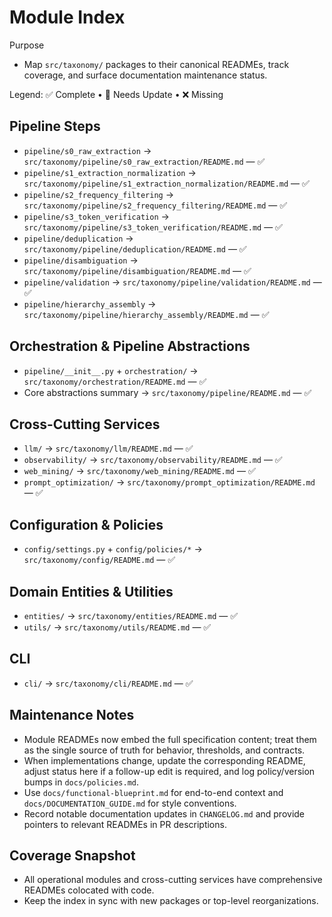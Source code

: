 # Module Index

Purpose
- Map `src/taxonomy/` packages to their canonical READMEs, track coverage, and surface documentation maintenance status.

Legend: ✅ Complete • 📝 Needs Update • ❌ Missing

## Pipeline Steps
- `pipeline/s0_raw_extraction` → `src/taxonomy/pipeline/s0_raw_extraction/README.md` — ✅
- `pipeline/s1_extraction_normalization` → `src/taxonomy/pipeline/s1_extraction_normalization/README.md` — ✅
- `pipeline/s2_frequency_filtering` → `src/taxonomy/pipeline/s2_frequency_filtering/README.md` — ✅
- `pipeline/s3_token_verification` → `src/taxonomy/pipeline/s3_token_verification/README.md` — ✅
- `pipeline/deduplication` → `src/taxonomy/pipeline/deduplication/README.md` — ✅
- `pipeline/disambiguation` → `src/taxonomy/pipeline/disambiguation/README.md` — ✅
- `pipeline/validation` → `src/taxonomy/pipeline/validation/README.md` — ✅
- `pipeline/hierarchy_assembly` → `src/taxonomy/pipeline/hierarchy_assembly/README.md` — ✅

## Orchestration & Pipeline Abstractions
- `pipeline/__init__.py` + `orchestration/` → `src/taxonomy/orchestration/README.md` — ✅
- Core abstractions summary → `src/taxonomy/pipeline/README.md` — ✅

## Cross-Cutting Services
- `llm/` → `src/taxonomy/llm/README.md` — ✅
- `observability/` → `src/taxonomy/observability/README.md` — ✅
- `web_mining/` → `src/taxonomy/web_mining/README.md` — ✅
- `prompt_optimization/` → `src/taxonomy/prompt_optimization/README.md` — ✅

## Configuration & Policies
- `config/settings.py` + `config/policies/*` → `src/taxonomy/config/README.md` — ✅

## Domain Entities & Utilities
- `entities/` → `src/taxonomy/entities/README.md` — ✅
- `utils/` → `src/taxonomy/utils/README.md` — ✅

## CLI
- `cli/` → `src/taxonomy/cli/README.md` — ✅

## Maintenance Notes
- Module READMEs now embed the full specification content; treat them as the single source of truth for behavior, thresholds, and contracts.
- When implementations change, update the corresponding README, adjust status here if a follow-up edit is required, and log policy/version bumps in `docs/policies.md`.
- Use `docs/functional-blueprint.md` for end-to-end context and `docs/DOCUMENTATION_GUIDE.md` for style conventions.
- Record notable documentation updates in `CHANGELOG.md` and provide pointers to relevant READMEs in PR descriptions.

## Coverage Snapshot
- All operational modules and cross-cutting services have comprehensive READMEs colocated with code.
- Keep the index in sync with new packages or top-level reorganizations.

